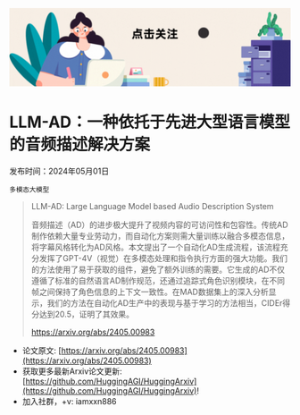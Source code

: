 ![](https://raw.githubusercontent.com/HuggingAGI/HuggingArxiv/main/imgs/follow2.gif)
# LLM-AD：一种依托于先进大型语言模型的音频描述解决方案
发布时间：2024年05月01日

`多模态大模型`
> LLM-AD: Large Language Model based Audio Description System
>
> 音频描述（AD）的进步极大提升了视频内容的可访问性和包容性。传统AD制作依赖大量专业劳动力，而自动化方案则需大量训练以融合多模态信息，将字幕风格转化为AD风格。本文提出了一个自动化AD生成流程，该流程充分发挥了GPT-4V（视觉）在多模态处理和指令执行方面的强大功能。我们的方法使用了易于获取的组件，避免了额外训练的需要。它生成的AD不仅遵循了标准的自然语言AD制作规范，还通过追踪式角色识别模块，在不同帧之间保持了角色信息的上下文一致性。在MAD数据集上的深入分析显示，我们的方法在自动化AD生产中的表现与基于学习的方法相当，CIDEr得分达到20.5，证明了其效果。
>
> https://arxiv.org/abs/2405.00983



- 论文原文: [https://arxiv.org/abs/2405.00983](https://arxiv.org/abs/2405.00983)
- 获取更多最新Arxiv论文更新: [https://github.com/HuggingAGI/HuggingArxiv](https://github.com/HuggingAGI/HuggingArxiv)!
- 加入社群，+v: iamxxn886